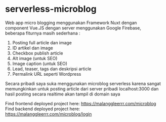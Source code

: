 # serverless-microblog
Web app micro blogging menggunakan Framework Nuxt dengan component Vue.JS dengan server menggunakan Google Firebase, 
beberapa fiturnya masih sederhana :
1.  Posting full article dan image
2.  ID artikel dan image
3.  Checkbox publish article
4.  Alt image (untuk SEO)
5.  Image caption (untuk SEO)
6.  Lead, teaser, tags dan deskripsi article
7.  Permalink URL seperti Wordpress<p>

Secara pribadi saya suka menggunakan microblog serverless karena sangat memungkinkan untuk posting article dari server pribadi localhost:3000 dan hasil posting secara realtime akan tampil di domain saya

Find frontend deployed project here: https://malanggleerrr.com/microblog <br>
Find backend deployed project here: https://malanggleerrr.com/microblog/login
